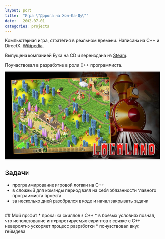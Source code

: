 ```yaml
---
layout: post
title:  "Игра \"Дорога на Хон-Ка-Ду\""
date:   2002-07-01
categories: projects
---
```


Компьютерная игра, стратегия в реальном времени. Написана на C++ и DirectX.
[Wikipedia](https://ru.wikipedia.org/wiki/%D0%94%D0%BE%D1%80%D0%BE%D0%B3%D0%B0_%D0%BD%D0%B0_%D0%A5%D0%BE%D0%BD-%D0%9A%D0%B0-%D0%94%D1%83).

Выпущена компанией Бука на CD и переиздана на [Steam](https://store.steampowered.com/app/352130/Locoland/).

Поучаствовал в разработке в роли С++ программиста.

![](/assets/img/2002_locoland_001.jpg)

## Задачи
* программирование игровой логики на C++
* в сложный для команды период взял на себя обязанности главного программиста проекта
* за несколько дней разобрался в коде и начал закрывать задачи

<br/>
## Мой профит
* прокачка скиллов в C++
* в боевых условиях познал, что использование интерпретируемых скриптов в связке с C++ невероятно ускоряет процесс разработки
* почувствовал вкус геймдева
